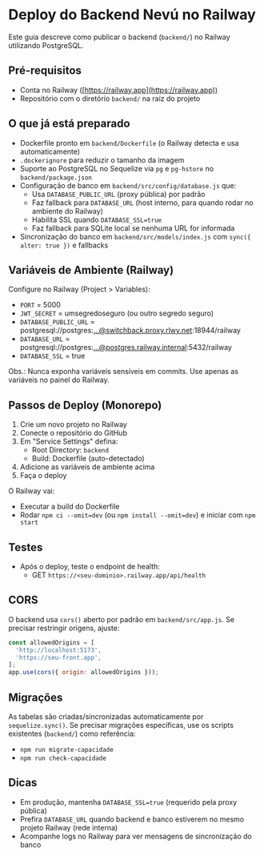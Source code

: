 # Deploy do Backend Nevú no Railway

Este guia descreve como publicar o backend (`backend/`) no Railway utilizando PostgreSQL.

## Pré-requisitos
- Conta no Railway ([https://railway.app](https://railway.app))
- Repositório com o diretório `backend/` na raiz do projeto

## O que já está preparado
- Dockerfile pronto em `backend/Dockerfile` (o Railway detecta e usa automaticamente)
- `.dockerignore` para reduzir o tamanho da imagem
- Suporte ao PostgreSQL no Sequelize via `pg` e `pg-hstore` no `backend/package.json`
- Configuração de banco em `backend/src/config/database.js` que:
  - Usa `DATABASE_PUBLIC_URL` (proxy pública) por padrão
  - Faz fallback para `DATABASE_URL` (host interno, para quando rodar no ambiente do Railway)
  - Habilita SSL quando `DATABASE_SSL=true`
  - Faz fallback para SQLite local se nenhuma URL for informada
- Sincronização do banco em `backend/src/models/index.js` com `sync({ alter: true })` e fallbacks

## Variáveis de Ambiente (Railway)
Configure no Railway (Project > Variables):

- `PORT` = 5000
- `JWT_SECRET` = umsegredoseguro (ou outro segredo seguro)
- `DATABASE_PUBLIC_URL` = postgresql://postgres:...@switchback.proxy.rlwy.net:18944/railway
- `DATABASE_URL` = postgresql://postgres:...@postgres.railway.internal:5432/railway
- `DATABASE_SSL` = true

Obs.: Nunca exponha variáveis sensíveis em commits. Use apenas as variáveis no painel do Railway.

## Passos de Deploy (Monorepo)
1. Crie um novo projeto no Railway
2. Conecte o repositório do GitHub
3. Em "Service Settings" defina:
   - Root Directory: `backend`
   - Build: Dockerfile (auto-detectado)
4. Adicione as variáveis de ambiente acima
5. Faça o deploy

O Railway vai:
- Executar a build do Dockerfile
- Rodar `npm ci --omit=dev` (ou `npm install --omit=dev`) e iniciar com `npm start`

## Testes
- Após o deploy, teste o endpoint de health:
  - GET `https://<seu-dominio>.railway.app/api/health`

## CORS
O backend usa `cors()` aberto por padrão em `backend/src/app.js`. Se precisar restringir origens, ajuste:

```js
const allowedOrigins = [
  'http://localhost:5173',
  'https://seu-front.app',
];
app.use(cors({ origin: allowedOrigins }));
```

## Migrações
As tabelas são criadas/sincronizadas automaticamente por `sequelize.sync()`. Se precisar migrações específicas, use os scripts existentes (`backend/`) como referência:
- `npm run migrate-capacidade`
- `npm run check-capacidade`

## Dicas
- Em produção, mantenha `DATABASE_SSL=true` (requerido pela proxy pública)
- Prefira `DATABASE_URL` quando backend e banco estiverem no mesmo projeto Railway (rede interna)
- Acompanhe logs no Railway para ver mensagens de sincronização do banco
